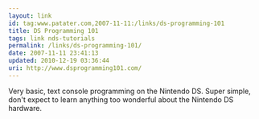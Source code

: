 ```yaml
---
layout: link
id: tag:www.patater.com,2007-11-11:/links/ds-programming-101
title: DS Programming 101
tags: link nds-tutorials
permalink: /links/ds-programming-101/
date: 2007-11-11 23:41:13
updated: 2010-12-19 03:36:44
uri: http://www.dsprogramming101.com/
---
```

Very basic, text console programming on the Nintendo DS. Super simple, don't
expect to learn anything too wonderful about the Nintendo DS hardware.

